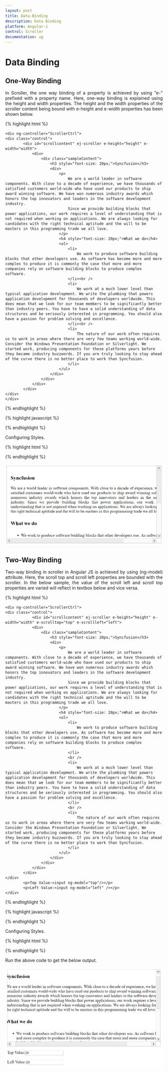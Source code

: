 ```yaml
---
layout: post
title: Data-Binding
description: Data Binding 
platform: Angular-1
control: Scroller
documentation: ug
---
```


# Data Binding

## One-Way Binding

In Scroller, the one way binding of a property is achieved by using "e-" prefixed with a property name. Here, one-way binding is explained using the height and width properties. The height and the width properties of the scroller content being bound with e-height and e-width properties has been shown below.

{% highlight html %}

    <div ng-controller="ScrollerCtrl">
    <div class="control">
            <div id="scrollcontent" ej-scroller e-height="height" e-width="width">
                <div>
                    <div class="sampleContent">
                        <h3 style="font-size: 20px;">Syncfusion</h3>
                        <div>
                            <p>
                                We are a world leader in software components. With close to a decade of experience, we have thousands of satisfied customers world-wide who have used our products to ship award winning software. We have won numerous industry awards which honors the top innovators and leaders in the software development industry.
                                Since we provide building blocks that power applications, our work requires a level of understanding that is not required when working on applications. We are always looking for candidates with the right technical aptitude and the will to be masters in this programming trade we all love.
                            </p>
                            <h4 style="font-size: 20px;">What we do</h4>
                            <ul>
                                <li>
                                    We work to produce software building blocks that other developers use. As software has become more and more complex to produce it is commonly the case that more and more companies rely on software building blocks to produce complex software.
                                </li><br />
                                <li>
                                    We work at a much lower level than typical application development. We write the plumbing that powers application development for thousands of developers worldwide. This does mean that we look for our team members to be significantly better than industry peers. You have to have a solid understanding of data structures and be seriously interested in programming. You should also have a passion for problem solving and excellence.
                                </li><br />
                                <li>
                                    The nature of our work often requires us to work in areas where there are very few teams working world-wide. Consider the Windows Presentation Foundation or Silverlight. We started work, producing components for these platforms years before they became industry buzzwords. If you are truly looking to stay ahead of the curve there is no better place to work than Syncfusion.
                                </li>
                            </ul>
                        </div>
                    </div>
                </div>
            </div>
    </div>
    </div>
        
{% endhighlight %}

{% highlight javascript %}

<script>
    angular.module('scrollerrApp', ['ejangular'])
     .controller('ScrollerCtrl', function ($scope) {
         $scope.height = "300px";
         $scope.width = "600px";
    });
</script>

{% endhighlight %}

Configuring Styles.

{% highlight html %}

<style type="text/css">
        .control {
            border: 1px solid #bbbcbb;
            width: 600px;
            margin: 0 auto;
            height: 300px;
        }

        .sampleContent {
            width: 700px;
            padding: 15px;
        }
        p,ul{
            text-align:justify;
        }
</style>

{% endhighlight %}

![](data-binding_images/one-way-binding.png)

## Two-Way Binding

Two-way binding in scroller in Angular JS is achieved by using (ng-model) attribute. Here, the scroll top and scroll left properties are bounded with the scroller. In the below sample, the value of the scroll left and scroll top properties are varied will reflect in textbox below and vice versa.

{% highlight html %}

    <div ng-controller="ScrollerCtrl">
    <div class="control">
                <div id="scrollcontent" ej-scroller e-height="height" e-width="width" e-scrolltop="top" e-scrollleft="left">
                <div>
                    <div class="sampleContent">
                        <h3 style="font-size: 20px;">Syncfusion</h3>
                        <div>
                            <p>
                                We are a world leader in software components. With close to a decade of experience, we have thousands of satisfied customers world-wide who have used our products to ship award winning software. We have won numerous industry awards which honors the top innovators and leaders in the software development industry.
                                Since we provide building blocks that power applications, our work requires a level of understanding that is not required when working on applications. We are always looking for candidates with the right technical aptitude and the will to be masters in this programming trade we all love.
                            </p>
                            <h4 style="font-size: 20px;">What we do</h4>
                            <ul>
                                <li>
                                    We work to produce software building blocks that other developers use. As software has become more and more complex to produce it is commonly the case that more and more companies rely on software building blocks to produce complex software.
                                </li>
                                <br />
                                <li>
                                    We work at a much lower level than typical application development. We write the plumbing that powers application development for thousands of developers worldwide. This does mean that we look for our team members to be significantly better than industry peers. You have to have a solid understanding of data structures and be seriously interested in programming. You should also have a passion for problem solving and excellence.
                                </li>
                                <br />
                                <li>
                                    The nature of our work often requires us to work in areas where there are very few teams working world-wide. Consider the Windows Presentation Foundation or Silverlight. We started work, producing components for these platforms years before they became industry buzzwords. If you are truly looking to stay ahead of the curve there is no better place to work than Syncfusion.
                                </li>
                            </ul>
                        </div>
                    </div>
                </div>
            </div>
    </div>
            <p>Top Value:<input ng-model="top"/></p>
            <p>Left Value:<input ng-model="left" /></p>
    </div>
    

{% endhighlight %}

{% highlight javascript %}

<script>
    angular.module('scrollerrApp', ['ejangular'])
     .controller('ScrollerCtrl', function ($scope) {
         $scope.height = "300px";
         $scope.width = "600px";
         $scope.top = "20";
         $scope.left = "20";
    });
</script>
    
{% endhighlight %}

Configuring Styles.

{% highlight html %}

<style type="text/css">
        .control {
            border: 1px solid #bbbcbb;
            width: 600px;
            margin: 0 auto;
            height: 300px;
        }

        .sampleContent {
            width: 700px;
            padding: 15px;
        }
</style>
    
{% endhighlight %}

Run the above code to get the below output.

![](data-binding_images/two-way-binding.png)